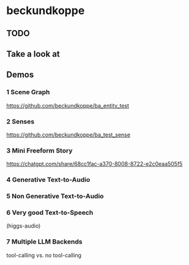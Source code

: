 # beckundkoppe

## TODO


## Take a look at

## Demos
### 1 Scene Graph
https://github.com/beckundkoppe/ba_entity_test

### 2 Senses
https://github.com/beckundkoppe/ba_test_sense

### 3 Mini Freeform Story
https://chatgpt.com/share/68cc1fac-a370-8008-8722-e2c0eaa505f5

### 4 Generative Text-to-Audio

### 5 Non Generative Text-to-Audio

### 6 Very good Text-to-Speech
(higgs-audio)

### 7 Multiple LLM Backends
tool-calling vs. no tool-calling
